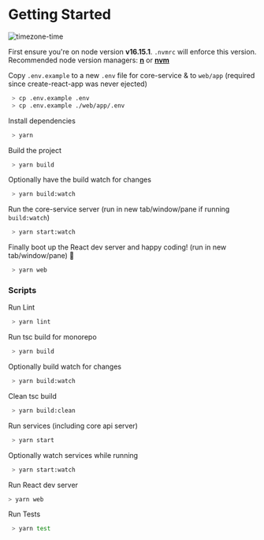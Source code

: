 # Getting Started
![timezone-time](https://user-images.githubusercontent.com/26664788/176852751-cdc2d639-3cc7-439f-8b4a-98a9b2e6fdfd.gif)


First ensure you're on node version **v16.15.1**. `.nvmrc` will enforce this version.  
Recommended node version managers: **[n](https://github.com/tj/n)** or **[nvm](https://github.com/nvm-sh/nvm)**

Copy `.env.example` to a new `.env` file for core-service & to `web/app` (required since create-react-app was never ejected)

```bash
 > cp .env.example .env
 > cp .env.example ./web/app/.env
```

Install dependencies

```bash
 > yarn
```

Build the project

```bash
 > yarn build
```

Optionally have the build watch for changes

```bash
 > yarn build:watch
```

Run the core-service server (run in new tab/window/pane if running `build:watch`)

```bash
 > yarn start:watch
```

Finally boot up the React dev server and happy coding! (run in new tab/window/pane) 🎉

```bash
 > yarn web
```

### Scripts

Run Lint

```bash
 > yarn lint
```

Run tsc build for monorepo

```bash
 > yarn build
```

Optionally build watch for changes

```bash
 > yarn build:watch
```

Clean tsc build

```bash
 > yarn build:clean
```

Run services (including core api server)

```bash
 > yarn start
```

Optionally watch services while running

```bash
 > yarn start:watch
```

Run React dev server

```bash
> yarn web
```

Run Tests

```bash
 > yarn test
```
